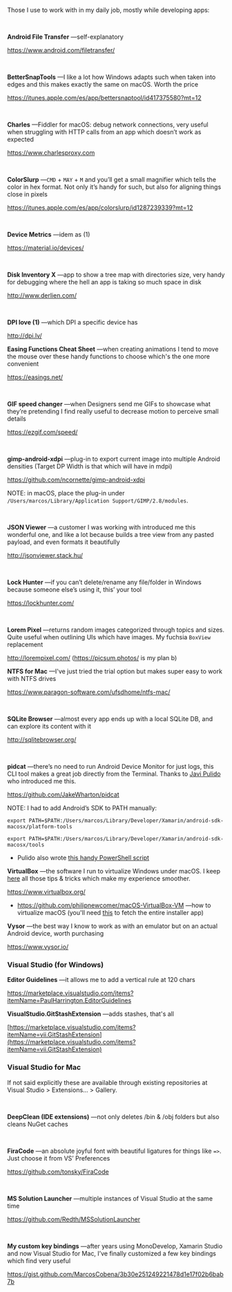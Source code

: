 Those I use to work with in my daily job, mostly while developing apps:

 

**Android File Transfer** —self-explanatory

<https://www.android.com/filetransfer/>

 

**BetterSnapTools** —I like a lot how Windows adapts such when taken into edges
and this makes exactly the same on macOS. Worth the price

<https://itunes.apple.com/es/app/bettersnaptool/id417375580?mt=12>

 

**Charles** —Fiddler for macOS: debug network connections, very useful when
struggling with HTTP calls from an app which doesn’t work as expected

<https://www.charlesproxy.com>

 

**ColorSlurp** —`CMD` + `MAY` + `M` and you’ll get a small magnifier which tells
the color in hex format. Not only it’s handy for such, but also for aligning
things close in pixels

<https://itunes.apple.com/es/app/colorslurp/id1287239339?mt=12>

 

**Device Metrics** —idem as (1)

<https://material.io/devices/>

 

**Disk Inventory X** —app to show a tree map with directories size, very handy
for debugging where the hell an app is taking so much space in disk

<http://www.derlien.com/>

 

**DPI love (1)** —which DPI a specific device has

<http://dpi.lv/>



**Easing Functions Cheat Sheet** —when creating animations I tend to move the mouse over these handy functions to choose which's the one more convenient

<https://easings.net/>

 

**GIF speed changer** —when Designers send me GIFs to showcase what they’re
pretending I find really useful to decrease motion to perceive small details

<https://ezgif.com/speed/>

 

**gimp-android-xdpi** —plug-in to export current image into multiple Android
densities (Target DP Width is that which will have in mdpi) 

<https://github.com/ncornette/gimp-android-xdpi>

NOTE: in macOS, place the plug-in under `/Users/marcos/Library/Application
Support/GIMP/2.8/modules`.

 

**JSON Viewer** —a customer I was working with introduced me this wonderful one,
and like a lot because builds a tree view from any pasted payload, and even
formats it beautifully

<http://jsonviewer.stack.hu/>

 

**Lock Hunter** —if you can’t delete/rename any file/folder in Windows
because someone else’s using it, this’ your tool

<https://lockhunter.com/>

 

**Lorem Pixel** —returns random images categorized through topics and sizes.
Quite useful when outlining UIs which have images. My fuchsia `BoxView`
replacement

<http://lorempixel.com/> (https://picsum.photos/ is my plan b)



**NTFS for Mac** —I've just tried the trial option but makes super easy to work with NTFS drives

https://www.paragon-software.com/ufsdhome/ntfs-mac/

 

**SQLite Browser** —almost every app ends up with a local SQLite DB, and can
explore its content with it

<http://sqlitebrowser.org/>

 

**pidcat** —there’s no need to run Android Device Monitor for just logs, this
CLI tool makes a great job directly from the Terminal. Thanks to [Javi
Pulido](https://twitter.com/pulimento) who introduced me this.

<https://github.com/JakeWharton/pidcat>

NOTE: I had to add Android’s SDK to PATH manually:

`export
PATH=$PATH:/Users/marcos/Library/Developer/Xamarin/android-sdk-macosx/platform-tools`

`export
PATH=$PATH:/Users/marcos/Library/Developer/Xamarin/android-sdk-macosx/tools`

- Pulido also wrote [this handy PowerShell script](https://gist.github.com/pulimento/ddd82080232360a49a2e4c751bf16515)



**VirtualBox** —the software I run to virtualize Windows under macOS. I keep
[here](https://medium.com/@MarcosCobena/tips-tricks-to-rely-in-virtualbox-e9e28c8cd180)
all those tips & tricks which make my experience smoother.

<https://www.virtualbox.org/>

- https://github.com/philipnewcomer/macOS-VirtualBox-VM —how to virtualize macOS (you'll need [this](https://mycyberuniverse.com/macos/how-download-complete-macos-high-sierra-installer-app.html) to fetch the entire installer app)



**Vysor** —the best way I know to work as with an emulator but on an actual
Android device, worth purchasing

<https://www.vysor.io/>



### Visual Studio (for Windows)

**Editor Guidelines** —it allows me to add a vertical rule at 120 chars

<https://marketplace.visualstudio.com/items?itemName=PaulHarrington.EditorGuidelines>



**VisualStudio.GitStashExtension** —adds stashes, that's all

[https://marketplace.visualstudio.com/items?itemName=vii.GitStashExtension](https://marketplace.visualstudio.com/items?itemName=vii.GitStashExtension)



### Visual Studio for Mac

If not said explicitly these are available through existing repositories at
Visual Studio \> Extensions… \> Gallery.

 

**DeepClean (IDE extensions)** —not only deletes /bin & /obj folders but also
cleans NuGet caches

 

**FiraCode** —an absolute joyful font with beautiful ligatures for things like
`=>`. Just choose it from VS’ Preferences

<https://github.com/tonsky/FiraCode>

 

**MS Solution Launcher** —multiple instances of Visual Studio at the same time

<https://github.com/Redth/MSSolutionLauncher>

 

**My custom key bindings** —after years using MonoDevelop, Xamarin Studio and
now Visual Studio for Mac, I’ve finally customized a few key bindings which find
very useful

<https://gist.github.com/MarcosCobena/3b30e251249221478d1e17f02b6bab7b>
